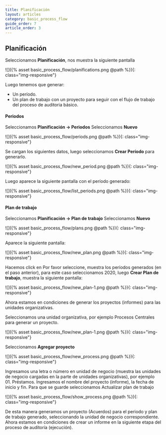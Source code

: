 ```yaml
---
title: Planificación
layout: articles
category: basic_process_flow
guide_order: 7
article_order: 3
---
```


## Planificación

Seleccionamos **Planificación**, nos muestra la siguiente pantalla

![]({% asset basic_process_flow/planifications.png @path %}){: class="img-responsive"}

Luego tenemos que generar:
- Un período.
- Un plan de trabajo con un proyecto para seguir con el flujo de trabajo del proceso de auditoria básico.

#### Periodos
Seleccionamos **Planificación -> Periodos**
Seleccionamos **Nuevo**

![]({% asset basic_process_flow/periods.png @path %}){: class="img-responsive"}

Se cargan los siguientes datos, luego seleccionamos **Crear Período** para generarlo.

![]({% asset basic_process_flow/new_period.png @path %}){: class="img-responsive"}

Luego aparece la siguiente pantalla con el período generado:

![]({% asset basic_process_flow/list_periods.png @path %}){: class="img-responsive"}

#### Plan de trabajo

Seleccionamos **Planificación -> Plan de trabajo**
Seleccionamos **Nuevo**

![]({% asset basic_process_flow/plans.png @path %}){: class="img-responsive"}

Aparece la siguiente pantalla:

![]({% asset basic_process_flow/new_plan.png @path %}){: class="img-responsive"}


Hacemos click en Por favor seleccione, muestra los períodos generados (en el paso anterior), para este caso seleccionamos 2020, luego **Crear Plan de trabajo**, muestra la siguiente pantalla:

![]({% asset basic_process_flow/new_plan-1.png @path %}){: class="img-responsive"}


Ahora estamos en condiciones de generar los proyectos (informes) para las unidades organizativas.


Seleccionamos una unidad organizativa, por ejemplo Procesos Centrales para generar un proyecto.

![]({% asset basic_process_flow/new_plan-1.png @path %}){: class="img-responsive"}

Seleccionamos **Agregar proyecto**

![]({% asset basic_process_flow/new_process.png @path %}){: class="img-responsive"}

Ingresamos una letra o número en unidad de negocio (muestra las unidades de negocio cargadas en la parte de unidades organizativas), por ejemplo 01. Préstamos.
Ingresamos el nombre del proyecto (informe), la fecha de inicio y fin.
Para que se guarde seleccionamos Actualizar plan de trabajo

![]({% asset basic_process_flow/show_process.png @path %}){: class="img-responsive"}


De esta manera generamos un proyecto (Acuerdos) para  el periodo y plan de trabajo generado, seleccionando la unidad de negocio correspondiente. Ahora estamos en condiciones de crear un informe en la siguiente etapa del proceso de auditoría (ejecución).